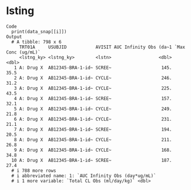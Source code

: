 # lsting

    Code
      print(data_snap[[i]])
    Output
      # A tibble: 798 x 6
         TRT01A     USUBJID           AVISIT AUC Infinity Obs (da~1 `Max Conc (ug/mL)`
         <lstng_ky> <lstng_ky>        <lstn>                  <dbl>              <dbl>
       1 A: Drug X  AB12345-BRA-1-id~ SCREE~                   145.               35.5
       2 A: Drug X  AB12345-BRA-1-id~ CYCLE~                   246.               31.2
       3 A: Drug X  AB12345-BRA-1-id~ CYCLE~                   225.               43.5
       4 A: Drug X  AB12345-BRA-1-id~ SCREE~                   157.               32.1
       5 A: Drug X  AB12345-BRA-1-id~ CYCLE~                   249.               21.8
       6 A: Drug X  AB12345-BRA-1-id~ CYCLE~                   231.               21.1
       7 A: Drug X  AB12345-BRA-1-id~ SCREE~                   194.               20.5
       8 A: Drug X  AB12345-BRA-1-id~ CYCLE~                   211.               26.8
       9 A: Drug X  AB12345-BRA-1-id~ CYCLE~                   168.               34.8
      10 A: Drug X  AB12345-BRA-1-id~ SCREE~                   187.               27.4
      # i 788 more rows
      # i abbreviated name: 1: `AUC Infinity Obs (day*ug/mL)`
      # i 1 more variable: `Total CL Obs (ml/day/kg)` <dbl>

